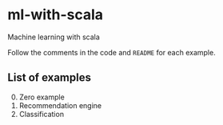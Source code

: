# ml-with-scala
Machine learning with scala

Follow the comments in the code and `README` for each example. 

## List of examples
0. Zero example 
1. Recommendation engine
2. Classification